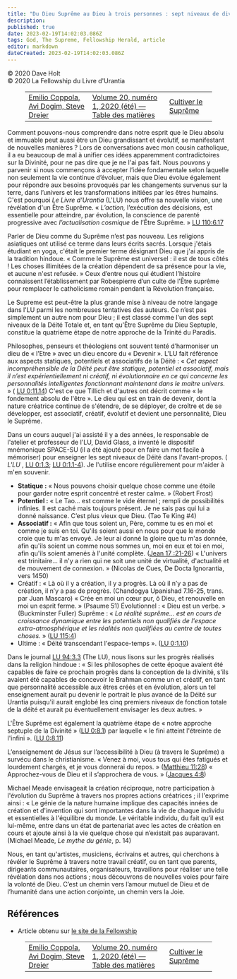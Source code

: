 ```yaml
---
title: "Du Dieu Suprême au Dieu à trois personnes : sept niveaux de divinité totale"
description: 
published: true
date: 2023-02-19T14:02:03.086Z
tags: God, The Supreme, Fellowship Herald, article
editor: markdown
dateCreated: 2023-02-19T14:02:03.086Z
---
```


<p class="v-card v-sheet theme--light grey lighten-3 px-2">© 2020 Dave Holt<br>© 2020 La Fellowship du Livre d'Urantia</p>
<figure class="table chapter-navigator">
  <table>
    <tbody>
      <tr>
        <td>
        <a href="/fr/article/Lawrence_J_Bowman/Avi_Dogim_Emilio_Coppola_and_Steve_Dreier">
          <span class="mdi mdi-arrow-left-drop-circle"></span><span class="pl-2">Emilio Coppola, Avi Dogim, Steve Dreier</span>
        </a>
        </td>
        <td>
        <a href="/fr/index/articles_herald#volume-20-numéro-1-2020-été">
          <span class="mdi mdi-book-open-variant"></span><span class="pl-2">Volume 20, numéro 1, 2020 (été) — Table des matières</span>
        </a>
        </td>
        <td>
        <a href="/fr/article/Michael_Hill/Growing_the_Supreme">
          <span class="pr-2">Cultiver le Suprême</span><span class="mdi mdi-arrow-right-drop-circle"></span>
        </a>
        </td>
      </tr>
    </tbody>
  </table>
</figure>



Comment pouvons-nous comprendre dans notre esprit que le Dieu absolu et immuable peut aussi être un Dieu grandissant et évolutif, se manifestant de nouvelles manières ? Lors de conversations avec mon cousin catholique, il a eu beaucoup de mal à unifier ces idées apparemment contradictoires sur la Divinité, pour ne pas dire que je ne l'ai pas fait. Nous pouvons y parvenir si nous commençons à accepter l’idée fondamentale selon laquelle non seulement la vie continue d’évoluer, mais que Dieu évolue également pour répondre aux besoins provoqués par les changements survenus sur la terre, dans l’univers et les transformations initiées par les êtres humains. C'est pourquoi _Le Livre d'Urantia_ (L'LU) nous offre sa nouvelle vision, une révélation d'un Être Suprême. « *L’action,* l’exécution des décisions, est essentielle pour atteindre, par évolution, la conscience de parenté progressive avec *l’actualisation cosmique* de l’Être Suprême. » <a id="a13_946"></a>[LU 110:6.17](/fr/The_Urantia_Book/110#p6_17)

Parler de Dieu comme du Suprême n’est pas nouveau. Les religions asiatiques ont utilisé ce terme dans leurs écrits sacrés. Lorsque j'étais étudiant en yoga, c'était le premier terme désignant Dieu que j'ai appris de la tradition hindoue. « Comme le Suprême est universel : il est de tous côtés ! Les choses illimitées de la création dépendent de sa présence pour la vie, et aucune n'est refusée. » Ceux d’entre nous qui étudient l’histoire connaissent l’établissement par Robespierre d’un culte de l’Être suprême pour remplacer le catholicisme romain pendant la Révolution française. 

Le Supreme est peut-être la plus grande mise à niveau de notre langage dans l'LU parmi les nombreuses tentatives des auteurs. Ce n’est pas simplement un autre nom pour Dieu ; il est classé comme l'un des sept niveaux de la Déité Totale et, en tant qu'Être Suprême du Dieu Septuple, constitue la quatrième étape de notre approche de la Trinité du Paradis. 

Philosophes, penseurs et théologiens ont souvent tenté d’harmoniser un dieu de « l’Etre » avec un dieu encore du « Devenir ». L'LU fait référence aux aspects statiques, potentiels et associatifs de la Déité : « _Cet aspect incompréhensible de la Déité peut être statique, potentiel et associatif, mais il n’est expérientiellement ni créatif, ni évolutionnaire en ce qui concerne les personnalités intelligentes fonctionnant maintenant dans le maitre univers._ » ( <a id="a19_464"></a>[LU 0:11.14](/fr/The_Urantia_Book/0#p11_14)) C'est ce que Tillich et d'autres ont décrit comme « le fondement absolu de l'être ». Le dieu qui est en train de devenir, dont la nature créatrice continue de s'étendre, de se déployer, de croître et de se développer, est associatif, créatif, évolutif et devient une personnalité, Dieu le Suprême. 

Dans un cours auquel j'ai assisté il y a des années, le responsable de l'atelier et professeur de l'LU, David Glass, a inventé le dispositif mnémonique SPACE-SU (il a été ajouté pour en faire un mot facile à mémoriser) pour enseigner les sept niveaux de Déité dans l'avant-propos. ( _L'LU_ , <a id="a21_292"></a>[LU 0:1.3](/fr/The_Urantia_Book/0#p1_3); <a id="a21_333"></a>[LU 0:1.1-4](/fr/The_Urantia_Book/0#p1_1)). Je l'utilise encore régulièrement pour m'aider à m'en souvenir. 

- **Statique :** « Nous pouvons choisir quelque chose comme une étoile pour garder notre esprit concentré et rester calme. » (Robert Frost) 
- **Potentiel :** « Le Tao… est comme le vide éternel ; rempli de possibilités infinies. Il est caché mais toujours présent. Je ne sais pas qui lui a donné naissance. C’est plus vieux que Dieu. (Tao Te King #4) 
- **Associatif :** « Afin que tous soient un, Père, comme tu es en moi et comme je suis en toi. Qu'ils soient aussi en nous pour que le monde croie que tu m'as envoyé. Je leur ai donné la gloire que tu m'as donnée, afin qu'ils soient un comme nous sommes un, moi en eux et toi en moi, afin qu'ils soient amenés à l'unité complète. ([Jean 17 :21-26](/fr/Bible/John/17#v21)) 
    « L'univers est trinitaire... il n'y a rien qui ne soit une unité de virtualité, d'actualité et de mouvement de connexion. » (Nicolas de Cues, De Docta Ignorantia, vers 1450) 
- Créatif : « Là où il y a création, il y a progrès. Là où il n’y a pas de création, il n’y a pas de progrès. (Chandogya Upanishad 7.16-25, trans. par Juan Mascaro) 
    « Crée en moi un cœur pur, ô Dieu, et renouvelle en moi un esprit ferme. » (Psaume 51) Évolutionnel : « Dieu est un verbe. » (Buckminster Fuller) Suprême : « _La réalité suprême... est en cours de croissance dynamique entre les potentiels non qualifiés de l'espace extra-atmosphérique et les réalités non qualifiées au centre de toutes choses._ » (<a id="a28_352"></a>[LU 115:4](/fr/The_Urantia_Book/115#p4)) 
- Ultime : « Déité transcendant l'espace-temps ». (<a id="a29_51"></a>[LU 0:1.10](/fr/The_Urantia_Book/0#p1_10)) 

Dans le journal <a id="a31_16"></a>[LU 94:3.3](/fr/The_Urantia_Book/94#p3_3) (The LU), nous lisons sur les progrès réalisés dans la religion hindoue : « Si les philosophes de cette époque avaient été capables de faire ce prochain progrès dans la conception de la divinité, s'ils avaient été capables de concevoir le Brahman comme un et créatif, en tant que personnalité accessible aux êtres créés et en évolution, alors un tel enseignement aurait pu devenir le portrait le plus avancé de la Déité sur Urantia puisqu'il aurait englobé les cinq premiers niveaux de fonction totale de la déité et aurait pu éventuellement envisager les deux autres.  » 

L'Être Suprême est également la quatrième étape de « notre approche septuple de la Divinité » (<a id="a33_95"></a>[LU 0:8.1](/fr/The_Urantia_Book/0#p8_1)) par laquelle « le fini atteint l'étreinte de l'infini ». (<a id="a33_194"></a>[LU 0:8.11](/fr/The_Urantia_Book/0#p8_11)) 

L’enseignement de Jésus sur l’accessibilité à Dieu (à travers le Suprême) a survécu dans le christianisme. « Venez à moi, vous tous qui êtes fatigués et lourdement chargés, et je vous donnerai du repos. » ([Matthieu 11:28](/fr/Bible/Matthew/11#v28)) « Approchez-vous de Dieu et il s’approchera de vous. » ([Jacques 4:8](/fr/Bible/James/4#v8)) 

Michael Meade envisageait la création réciproque, notre participation à l'évolution du Suprême à travers nos propres actions créatrices ; il l'exprime ainsi : « Le génie de la nature humaine implique des capacités innées de création et d'invention qui sont importantes dans la vie de chaque individu et essentielles à l'équilibre du monde. Le véritable individu, du fait qu’il est lui-même, entre dans un état de partenariat avec les actes de création en cours et ajoute ainsi à la vie quelque chose qui n’existait pas auparavant. (Michael Meade, _Le mythe du génie_, p. 14) 

Nous, en tant qu'artistes, musiciens, écrivains et autres, qui cherchons à révéler le Suprême à travers notre travail créatif, ou en tant que parents, dirigeants communautaires, organisateurs, travaillons pour réaliser une telle révélation dans nos actions ; nous découvrons de nouvelles voies pour faire la volonté de Dieu. C’est un chemin vers l’amour mutuel de Dieu et de l’humanité dans une action conjointe, un chemin vers la Joie. 

## Références

- Article obtenu sur [le site de la Fellowship](https://urantia-book.org/archive/newsletters/herald/)



<figure class="table chapter-navigator">
  <table>
    <tbody>
      <tr>
        <td>
        <a href="/fr/article/Lawrence_J_Bowman/Avi_Dogim_Emilio_Coppola_and_Steve_Dreier">
          <span class="mdi mdi-arrow-left-drop-circle"></span><span class="pl-2">Emilio Coppola, Avi Dogim, Steve Dreier</span>
        </a>
        </td>
        <td>
        <a href="/fr/index/articles_herald#volume-20-numéro-1-2020-été">
          <span class="mdi mdi-book-open-variant"></span><span class="pl-2">Volume 20, numéro 1, 2020 (été) — Table des matières</span>
        </a>
        </td>
        <td>
        <a href="/fr/article/Michael_Hill/Growing_the_Supreme">
          <span class="pr-2">Cultiver le Suprême</span><span class="mdi mdi-arrow-right-drop-circle"></span>
        </a>
        </td>
      </tr>
    </tbody>
  </table>
</figure>
